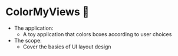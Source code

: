 # ColorMyViews 🎨
* The application:
    * A toy application that colors boxes according to user choices
* The scope:
    * Cover the basics of UI layout design
